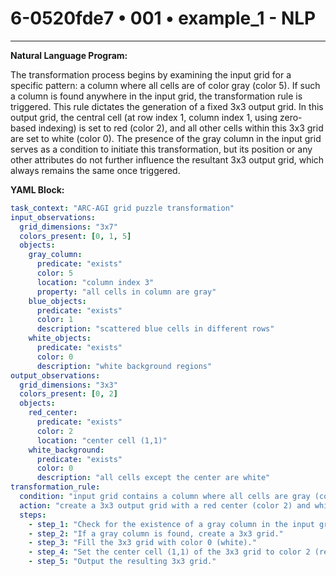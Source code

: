 # 6-0520fde7 • 001 • example_1 - NLP

---
**Natural Language Program:**

The transformation process begins by examining the input grid for a specific pattern: a column where all cells are of color gray (color 5). If such a column is found anywhere in the input grid, the transformation rule is triggered. This rule dictates the generation of a fixed 3x3 output grid.  In this output grid, the central cell (at row index 1, column index 1, using zero-based indexing) is set to red (color 2), and all other cells within this 3x3 grid are set to white (color 0). The presence of the gray column in the input grid serves as a condition to initiate this transformation, but its position or any other attributes do not further influence the resultant 3x3 output grid, which always remains the same once triggered.

**YAML Block:**

```yaml
task_context: "ARC-AGI grid puzzle transformation"
input_observations:
  grid_dimensions: "3x7"
  colors_present: [0, 1, 5]
  objects:
    gray_column:
      predicate: "exists"
      color: 5
      location: "column index 3"
      property: "all cells in column are gray"
    blue_objects:
      predicate: "exists"
      color: 1
      description: "scattered blue cells in different rows"
    white_objects:
      predicate: "exists"
      color: 0
      description: "white background regions"
output_observations:
  grid_dimensions: "3x3"
  colors_present: [0, 2]
  objects:
    red_center:
      predicate: "exists"
      color: 2
      location: "center cell (1,1)"
    white_background:
      predicate: "exists"
      color: 0
      description: "all cells except the center are white"
transformation_rule:
  condition: "input grid contains a column where all cells are gray (color 5)"
  action: "create a 3x3 output grid with a red center (color 2) and white background (color 0)"
  steps:
    - step_1: "Check for the existence of a gray column in the input grid."
    - step_2: "If a gray column is found, create a 3x3 grid."
    - step_3: "Fill the 3x3 grid with color 0 (white)."
    - step_4: "Set the center cell (1,1) of the 3x3 grid to color 2 (red)."
    - step_5: "Output the resulting 3x3 grid."
```

